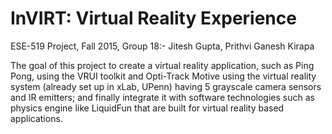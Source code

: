 # InVIRT: Virtual Reality Experience
ESE-519 Project, Fall 2015,
Group 18:- Jitesh Gupta, Prithvi Ganesh Kirapa

The goal of this project to create a virtual reality application, such as Ping Pong, using the VRUI toolkit and Opti-Track Motive using the virtual reality system (already set up in xLab, UPenn) having 5 grayscale camera sensors and IR emitters; and finally integrate it with software technologies such as physics engine like LiquidFun that are built for virtual reality based applications.

